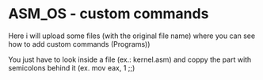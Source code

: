 # ASM_OS - custom commands

Here i will upload some files (with the original file name) where you can see how to add custom commands (Programs))

You just have to look inside a file (ex.: kernel.asm) and coppy the part with semicolons behind it (ex. mov eax, 1 ;;)
